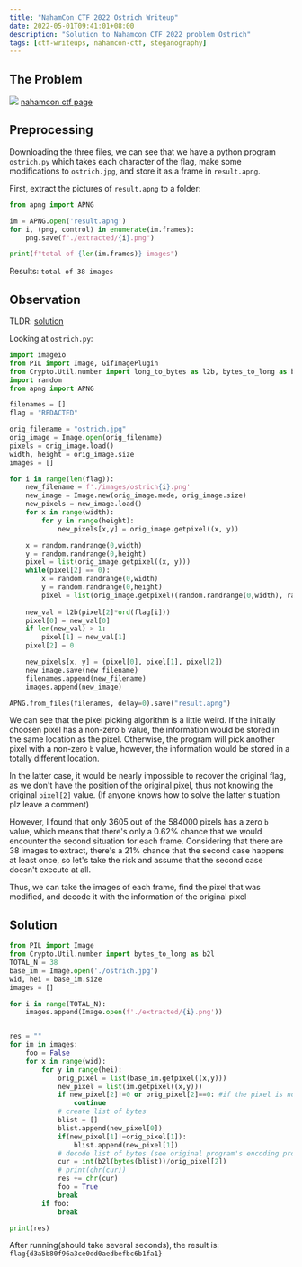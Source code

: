 ```yaml
---
title: "NahamCon CTF 2022 Ostrich Writeup"
date: 2022-05-01T09:41:01+08:00
description: "Solution to Nahamcon CTF 2022 problem Ostrich"
tags: [ctf-writeups, nahamcon-ctf, steganography]
---
```

## The Problem

![](https://s2.loli.net/2022/05/01/FrRS3XxNvnoicWt.png)
[nahamcon ctf page](https://ctf.nahamcon.com/challenges)

## Preprocessing
Downloading the three files, we can see that we have a python program `ostrich.py` which takes each character of the flag, make some modifications to `ostrich.jpg`,
and store it as a frame in `result.apng`.

First, extract the pictures of `result.apng` to a folder:
```python
from apng import APNG

im = APNG.open('result.apng')
for i, (png, control) in enumerate(im.frames):
	png.save(f"./extracted/{i}.png")

print(f"total of {len(im.frames)} images")
```
Results:
`total of 38 images`

## Observation

TLDR: [solution](#solution)

Looking at `ostrich.py`:
```python
import imageio
from PIL import Image, GifImagePlugin
from Crypto.Util.number import long_to_bytes as l2b, bytes_to_long as b2l
import random
from apng import APNG

filenames = []
flag = "REDACTED" 

orig_filename = "ostrich.jpg"
orig_image = Image.open(orig_filename)
pixels = orig_image.load()
width, height = orig_image.size
images = []

for i in range(len(flag)):
    new_filename = f'./images/ostrich{i}.png'
    new_image = Image.new(orig_image.mode, orig_image.size)
    new_pixels = new_image.load()
    for x in range(width):
        for y in range(height):
            new_pixels[x,y] = orig_image.getpixel((x, y))

    x = random.randrange(0,width)
    y = random.randrange(0,height)
    pixel = list(orig_image.getpixel((x, y)))
    while(pixel[2] == 0):
        x = random.randrange(0,width)
        y = random.randrange(0,height)
        pixel = list(orig_image.getpixel((random.randrange(0,width), random.randrange(0,height))))
    
    new_val = l2b(pixel[2]*ord(flag[i]))
    pixel[0] = new_val[0]
    if len(new_val) > 1:
        pixel[1] = new_val[1]
    pixel[2] = 0

    new_pixels[x, y] = (pixel[0], pixel[1], pixel[2])
    new_image.save(new_filename)
    filenames.append(new_filename)
    images.append(new_image)

APNG.from_files(filenames, delay=0).save("result.apng")
```

We can see that the pixel picking algorithm is a little weird. If the initially choosen pixel has a non-zero `b` value, the information would be stored in the same location as the pixel. Otherwise, the program will pick another pixel with a non-zero `b` value, however, the information would be stored in a totally different location.

In the latter case, it would be nearly impossible to recover the original flag, as we don't have the position of the original pixel, thus not knowing the original `pixel[2]` value. (If anyone knows how to solve the latter situation plz leave a comment)

However, I found that only 3605 out of the 584000 pixels has a zero `b` value, which means that there's only a 0.62% chance that we would encounter the second situation for each frame. Considering that there are 38 images to extract, there's a 21% chance that the second case happens at least once, so let's take the risk and assume that the second case doesn't execute at all.

Thus, we can take the images of each frame, find the pixel that was modified, and decode it with the information of the original pixel

## Solution

```python
from PIL import Image
from Crypto.Util.number import bytes_to_long as b2l
TOTAL_N = 38
base_im = Image.open('./ostrich.jpg')
wid, hei = base_im.size
images = []

for i in range(TOTAL_N):
	images.append(Image.open(f'./extracted/{i}.png'))


res = ""
for im in images:
	foo = False
	for x in range(wid):
		for y in range(hei):
			orig_pixel = list(base_im.getpixel((x,y)))
			new_pixel = list(im.getpixel((x,y)))
			if new_pixel[2]!=0 or orig_pixel[2]==0: #if the pixel is not modified
				continue
			# create list of bytes
			blist = []
			blist.append(new_pixel[0])
			if(new_pixel[1]!=orig_pixel[1]):
				blist.append(new_pixel[1])
			# decode list of bytes (see original program's encoding process)
			cur = int(b2l(bytes(blist))/orig_pixel[2])
			# print(chr(cur))
			res += chr(cur)
			foo = True
			break
		if foo:
			break

print(res)
``` 

After running(should take several seconds), the result is:
`flag{d3a5b80f96a3ce0dd0aedbefbc6b1fa1}`